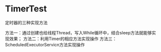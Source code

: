 # TimerTest
定时器的三种实现方法

方法一：通过创建也给线程Thread，写入While循环中，结合sleep方法就能够实现效果；
方法二：利用Timer的相应方法实现操作
方法三：ScheduledExecutorServicn方法实现操作
